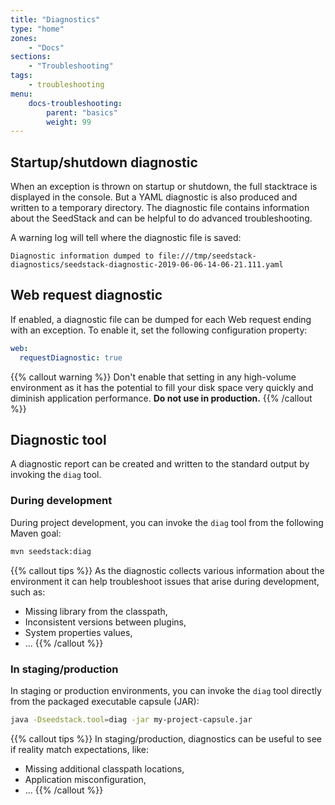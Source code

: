 ```yaml
---
title: "Diagnostics"
type: "home"
zones:
    - "Docs"
sections:
    - "Troubleshooting"    
tags:
    - troubleshooting
menu:
    docs-troubleshooting:
        parent: "basics"
        weight: 99
---
```


## Startup/shutdown diagnostic

When an exception is thrown on startup or shutdown, the full stacktrace is displayed in the console. But a YAML diagnostic
is also produced and written to a temporary directory. The diagnostic file contains information about the SeedStack and 
can be helpful to do advanced troubleshooting.

A warning log will tell where the diagnostic file is saved:

```plain
Diagnostic information dumped to file:///tmp/seedstack-diagnostics/seedstack-diagnostic-2019-06-06-14-06-21.111.yaml
```

## Web request diagnostic

If enabled, a diagnostic file can be dumped for each Web request ending with an exception. To enable it, set the following
configuration property:

```yaml
web:
  requestDiagnostic: true
``` 

{{% callout warning %}}
Don't enable that setting in any high-volume environment as it has the potential to fill your disk space very quickly and
diminish application performance. **Do not use in production.**
{{% /callout %}}

## Diagnostic tool

A diagnostic report can be created and written to the standard output by invoking the `diag` tool.

### During development

During project development, you can invoke the `diag` tool from the following Maven goal:

```bash
mvn seedstack:diag
```  

{{% callout tips %}}
As the diagnostic collects various information about the environment it can help troubleshoot issues that arise during
development, such as:

* Missing library from the classpath,
* Inconsistent versions between plugins,
* System properties values,
* ... 
{{% /callout %}}

### In staging/production

In staging or production environments, you can invoke the `diag` tool directly from the packaged executable capsule (JAR):

```bash
java -Dseedstack.tool=diag -jar my-project-capsule.jar
```  

{{% callout tips %}}
In staging/production, diagnostics can be useful to see if reality match expectations, like:

* Missing additional classpath locations,
* Application misconfiguration,
* ... 
{{% /callout %}}